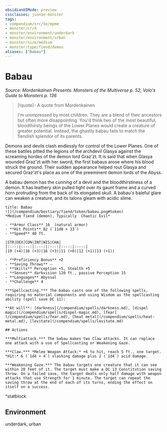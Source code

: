 ```yaml
---
obsidianUIMode: preview
cssclasses: json5e-monster
tags:
- compendium/src/5e/mpmm
- monster/cr/4
- monster/environment/underdark
- monster/environment/urban
- monster/size/medium
- monster/type/fiend/demon
aliases: ["Babau"]
---
```

# Babau
*Source: Mordenkainen Presents: Monsters of the Multiverse p. 52, Volo's Guide to Monsters p. 136*  

> [!quote]- A quote from Mordenkainen  
> 
> I'm unimpressed by most children. They are a blend of their ancestors but often more disappointing. You'd think two of the most beautiful, bloodthirsty beings of the Lower Planes would create a creature of greater potential. Instead, the ghastly babau fails to match the fiendish splendor of its parents.

Demons and devils clash endlessly for control of the Lower Planes. One of these battles pitted the legions of the archdevil Glasya against the screaming hordes of the demon lord Graz'zt. It is said that when Glasya wounded Graz'zt with her sword, the first babaus arose where his blood struck the ground. Their sudden appearance helped rout Glasya and secured Graz'zt's place as one of the preeminent demon lords of the Abyss.

A babau demon has the cunning of a devil and the bloodthirstiness of a demon. It has leathery skin pulled tight over its gaunt frame and a curved horn protruding from the back of its elongated skull. A babau's baleful glare can weaken a creature, and its talons gleam with acidic slime.

```ad-statblock
title: Babau
![](/compendium/bestiary/fiend/token/babau.png#token)
*Medium fiend (demon), Typically  Chaotic Evil*

- **Armor Class** 16  (natural armor)
- **Hit Points** 82 (`11d8 + 33`)
- **Speed** 40 ft.

|STR|DEX|CON|INT|WIS|CHA|
|:---:|:---:|:---:|:---:|:---:|:---:|
|19 (+4)|16 (+3)|16 (+3)|11 (+0)|12 (+1)|13 (+1)|

- **Proficiency Bonus** +2
- **Saving Throws** ⏤
- **Skills** Perception +5, Stealth +5
- **Senses** darkvision 120 ft., passive Perception 15
- **Languages** Abyssal
- **Challenge** 4

***Spellcasting.*** The babau casts one of the following spells, requiring no material components and using Wisdom as the spellcasting ability (spell save DC 11):

**At will**: [darkness](/compendium/spells/darkness.md), [dispel magic](/compendium/spells/dispel-magic.md), [fear](/compendium/spells/fear.md), [heat metal](/compendium/spells/heat-metal.md), [levitate](/compendium/spells/levitate.md)

## Actions

***Multiattack.*** The babau makes two Claw attacks. It can replace one attack with a use of Spellcasting or Weakening Gaze.

***Claw.*** *Melee Weapon Attack:* +6 to hit, reach 5 ft., one target. *Hit:* 6 (`1d4 + 4`) slashing damage plus 2 (`1d4`) acid damage.

***Weakening Gaze.*** The babau targets one creature that it can see within 20 feet of it. The target must make a DC 13 Constitution saving throw. On a failed save, the target deals only half damage with weapon attacks that use Strength for 1 minute. The target can repeat the saving throw at the end of each of its turns, ending the effect on itself on a success.
```
^statblock

## Environment

underdark, urban